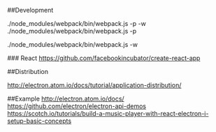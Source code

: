 
##Development


./node_modules/webpack/bin/webpack.js -p -w
./node_modules/webpack/bin/webpack.js -p

./node_modules/webpack/bin/webpack.js -w


### React
https://github.com/facebookincubator/create-react-app



##Distribution

http://electron.atom.io/docs/tutorial/application-distribution/





##Example
http://electron.atom.io/docs/
https://github.com/electron/electron-api-demos
https://scotch.io/tutorials/build-a-music-player-with-react-electron-i-setup-basic-concepts
